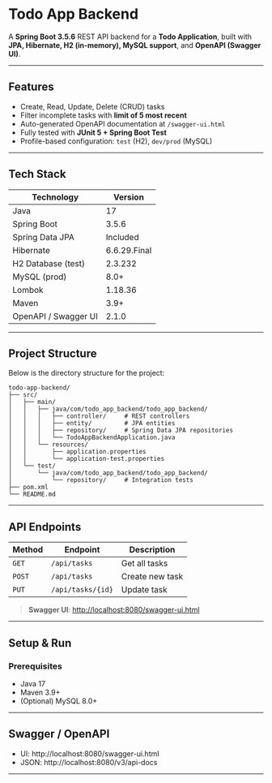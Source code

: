 # Todo App Backend

A **Spring Boot 3.5.6** REST API backend for a **Todo Application**, built with **JPA, Hibernate, H2 (in-memory), MySQL support**, and **OpenAPI (Swagger UI)**.

---

## Features

- Create, Read, Update, Delete (CRUD) tasks
- Filter incomplete tasks with **limit of 5 most recent**
- Auto-generated OpenAPI documentation at `/swagger-ui.html`
- Fully tested with **JUnit 5 + Spring Boot Test**
- Profile-based configuration: `test` (H2), `dev/prod` (MySQL)

---

## Tech Stack

| Technology           | Version       |
|----------------------|---------------|
| Java                 | 17            |
| Spring Boot          | 3.5.6         |
| Spring Data JPA      | Included      |
| Hibernate            | 6.6.29.Final  |
| H2 Database (test)   | 2.3.232       |
| MySQL (prod)         | 8.0+          |
| Lombok               | 1.18.36       |
| Maven                | 3.9+          |
| OpenAPI / Swagger UI | 2.1.0         |

---
## Project Structure

Below is the directory structure for the project:

```plaintext
todo-app-backend/
├── src/
│   ├── main/
│   │   ├── java/com/todo_app_backend/todo_app_backend/
│   │   │   ├── controller/     # REST controllers
│   │   │   ├── entity/         # JPA entities
│   │   │   ├── repository/     # Spring Data JPA repositories
│   │   │   └── TodoAppBackendApplication.java
│   │   └── resources/
│   │       ├── application.properties
│   │       └── application-test.properties
│   └── test/
│       └── java/com/todo_app_backend/todo_app_backend/
│           └── repository/     # Integration tests
├── pom.xml
└── README.md
```

---

## API Endpoints

| Method | Endpoint               | Description                     |
|--------|------------------------|---------------------------------|
| `GET`    | `/api/tasks`           | Get all tasks                   |
| `POST`   | `/api/tasks`           | Create new task                 |
| `PUT`    | `/api/tasks/{id}`      | Update task                     |

> **Swagger UI**: [http://localhost:8080/swagger-ui.html](http://localhost:8080/swagger-ui.html)

---

## Setup & Run

### Prerequisites

- Java 17
- Maven 3.9+
- (Optional) MySQL 8.0+

---

## Swagger / OpenAPI

- UI: http://localhost:8080/swagger-ui.html
- JSON: http://localhost:8080/v3/api-docs
---